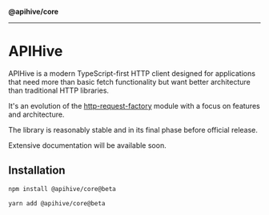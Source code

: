 **@apihive/core**

***

# APIHive

APIHive is a modern TypeScript-first HTTP client designed for applications that need more than basic fetch functionality but want better architecture than traditional HTTP libraries.

It's an evolution of the [http-request-factory](https://www.npmjs.com/package/http-request-factory) module with a focus on features and architecture.

The library is reasonably stable and in its final phase before official release.

Extensive documentation will be available soon.

## Installation

```bash
npm install @apihive/core@beta
```

```bash
yarn add @apihive/core@beta
```

